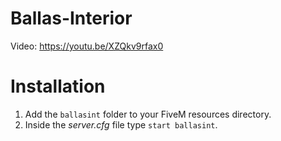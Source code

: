 # Ballas-Interior
Video: https://youtu.be/XZQkv9rfax0
# Installation
1. Add the `ballasint` folder to your FiveM resources directory.
2. Inside the *server.cfg* file type `start ballasint`.
